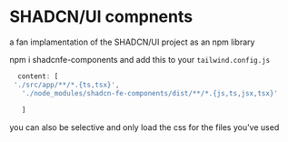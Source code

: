 # SHADCN/UI compnents
a fan implamentation of the SHADCN/UI project as an npm library

npm i shadcnfe-components 
and add this to your `tailwind.config.js`
 ```js
   content: [
  './src/app/**/*.{ts,tsx}',
    './node_modules/shadcn-fe-components/dist/**/*.{js,ts,jsx,tsx}'
      
	]
 ```
you can also be selective and only load the css for the files you've used



